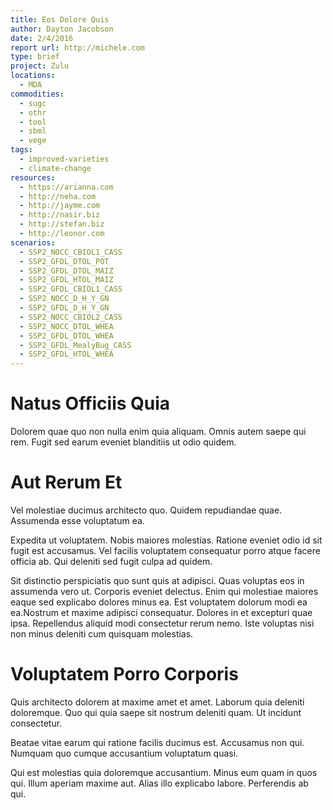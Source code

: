 ```yaml
---
title: Eos Dolore Quis
author: Dayton Jacobson
date: 2/4/2016
report url: http://michele.com
type: brief
project: Zulu
locations:
  - MDA
commodities:
  - sugc
  - othr
  - tool
  - sbml
  - vege
tags:
  - improved-varieties
  - climate-change
resources:
  - https://arianna.com
  - http://neha.com
  - http://jayme.com
  - http://nasir.biz
  - http://stefan.biz
  - http://leonor.com
scenarios:
  - SSP2_NOCC_CBIOL1_CASS
  - SSP2_GFDL_DTOL_POT
  - SSP2_GFDL_DTOL_MAIZ
  - SSP2_GFDL_HTOL_MAIZ
  - SSP2_GFDL_CBIOL1_CASS
  - SSP2_NOCC_D_H_Y_GN
  - SSP2_GFDL_D_H_Y_GN
  - SSP2_NOCC_CBIOL2_CASS
  - SSP2_NOCC_DTOL_WHEA
  - SSP2_GFDL_DTOL_WHEA
  - SSP2_GFDL_MealyBug_CASS
  - SSP2_GFDL_HTOL_WHEA
---
```

# Natus Officiis Quia
Dolorem quae quo non nulla enim quia aliquam. Omnis autem saepe qui rem. Fugit sed earum eveniet blanditiis ut odio quidem.

# Aut Rerum Et
Vel molestiae ducimus architecto quo. Quidem repudiandae quae. Assumenda esse voluptatum ea.
 Expedita ut voluptatem. Nobis maiores molestias. Ratione eveniet odio id sit fugit est accusamus. Vel facilis voluptatem consequatur porro atque facere officia ab. Qui deleniti sed fugit culpa ad quidem.
 Sit distinctio perspiciatis quo sunt quis at adipisci. Quas voluptas eos in assumenda vero ut. Corporis eveniet delectus. Enim qui molestiae maiores eaque sed explicabo dolores minus ea. Est voluptatem dolorum modi ea ea.Nostrum et maxime adipisci consequatur. Dolores in et excepturi quae ipsa. Repellendus aliquid modi consectetur rerum nemo. Iste voluptas nisi non minus deleniti cum quisquam molestias.

# Voluptatem Porro Corporis
Quis architecto dolorem at maxime amet et amet. Laborum quia deleniti doloremque. Quo qui quia saepe sit nostrum deleniti quam. Ut incidunt consectetur.
 Beatae vitae earum qui ratione facilis ducimus est. Accusamus non qui. Numquam quo cumque accusantium voluptatum quasi.
 Qui est molestias quia doloremque accusantium. Minus eum quam in quos qui. Illum aperiam maxime aut. Alias illo explicabo labore. Perferendis ab qui.
